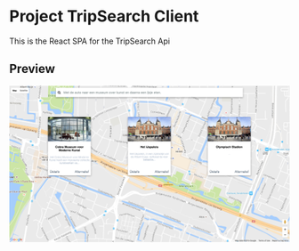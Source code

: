 # Project TripSearch Client
This is the React SPA for the TripSearch Api

## Preview
![Result Overview](https://raw.githubusercontent.com/MaartenGDev/TripSearch-Client/master/public/assets/images/resultpage.png)
